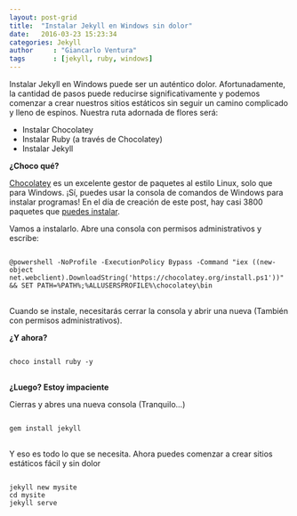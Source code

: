```yaml
---
layout: post-grid
title:  "Instalar Jekyll en Windows sin dolor"
date:   2016-03-23 15:23:34
categories: Jekyll
author     : "Giancarlo Ventura"
tags       : [jekyll, ruby, windows] 
---
```


Instalar Jekyll en Windows puede ser un auténtico dolor. Afortunadamente, la cantidad de pasos puede reducirse 
significativamente y podemos comenzar a crear nuestros sitios estáticos sin seguir un camino
complicado y lleno de espinos. Nuestra ruta adornada de flores será:

* Instalar Chocolatey
* Instalar Ruby (a través de Chocolatey)
* Instalar Jekyll

**¿Choco qué?**

[Chocolatey](https://chocolatey.org/) es un excelente gestor de paquetes al estilo Linux, solo que para Windows.
¡Sí, puedes usar la consola de comandos de Windows para instalar programas! En el día de creación
de este post, hay casi 3800 paquetes que [puedes instalar](https://chocolatey.org/packages). 

Vamos a instalarlo. Abre una consola con permisos administrativos y escribe:

<pre>
<code class="language-powershell">
@powershell -NoProfile -ExecutionPolicy Bypass -Command "iex ((new-object net.webclient).DownloadString('https://chocolatey.org/install.ps1'))" && SET PATH=%PATH%;%ALLUSERSPROFILE%\chocolatey\bin
</code>
</pre>

Cuando se instale, necesitarás cerrar la consola y abrir una nueva (También con permisos administrativos).

**¿Y ahora?**

<pre>
<code class="language-bash">
choco install ruby -y
</code>
</pre>

**¿Luego? Estoy impaciente**

Cierras y abres una nueva consola (Tranquilo...)

<pre>
<code class="language-bash">
gem install jekyll
</code>
</pre>

Y eso es todo lo que se necesita. Ahora puedes comenzar a crear sitios estáticos
fácil y sin dolor

<pre>
<code class="language-bash">
jekyll new mysite
cd mysite
jekyll serve
</code>
</pre>
